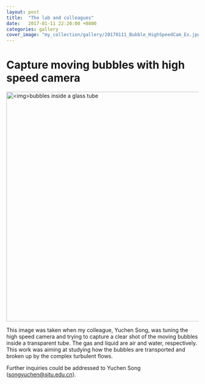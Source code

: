 ```yaml
---
layout: post
title:  "The lab and colleagues"
date:   2017-01-11 22:20:00 +0800
categories: gallery
cover_image: "my_collection/gallery/20170111_Bubble_HighSpeedCam_Ex.jpg"
---
```


# Capture moving bubbles with high speed camera

<p><img src="{{site.baseurl}}/my_collection/gallery/20170111_Bubble_HighSpeedCam_Ex.jpg" alt="<img>bubbles inside a glass tube" width="600px"></p>

This image was taken when my colleague, Yuchen Song, was tuning the high speed camera and trying to capture a clear shot of the moving bubbles inside a transparent tube. The gas and liquid are air and water, respectively. This work was aiming at studying how the bubbles are transported and broken up by the complex turbulent flows.

Further inquiries could be addressed to Yuchen Song \(<songyuchen@sjtu.edu.cn>\).

